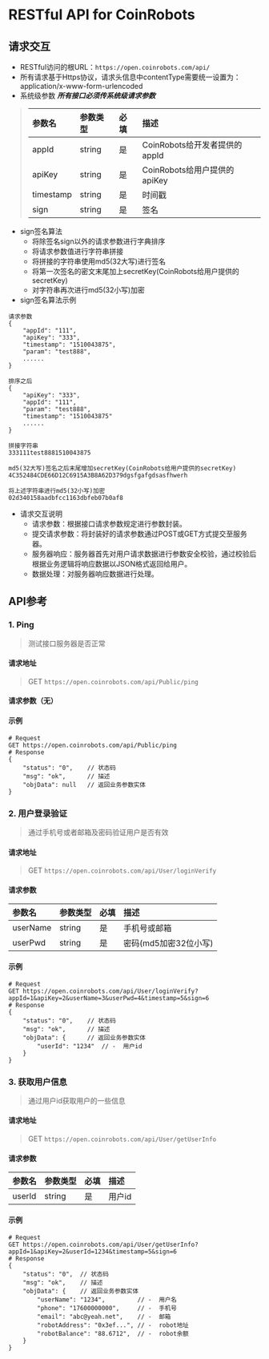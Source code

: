 # RESTful API for CoinRobots
## 请求交互
- RESTful访问的根URL：`https://open.coinrobots.com/api/`<br/>
- 所有请求基于Https协议，请求头信息中contentType需要统一设置为：application/x-www-form-urlencoded<br/>
- 系统级参数 ***所有接口必须传系统级请求参数***
> |参数名|参数类型|必填|描述|
> |:-|:-|:-|:-|
> |appId|string|是|CoinRobots给开发者提供的appId|
> |apiKey|string|是|CoinRobots给用户提供的apiKey|
> |timestamp|string|是|时间戳|
> |sign|string|是|签名|
- sign签名算法
   - 将除签名sign以外的请求参数进行字典排序
   - 将请求参数值进行字符串拼接
   - 将拼接的字符串使用md5(32大写)进行签名
   - 将第一次签名的密文末尾加上secretKey(CoinRobots给用户提供的secretKey)
   - 对字符串再次进行md5(32小写)加密
- sign签名算法示例
```
请求参数
{
	"appId": "111",
	"apiKey": "333",
	"timestamp": "1510043875",
	"param": "test888",
	......
}

排序之后
{
	"apiKey": "333",
	"appId": "111",
	"param": "test888",
	"timestamp": "1510043875"
	......
}

拼接字符串
333111test8881510043875

md5(32大写)签名之后末尾增加secretKey(CoinRobots给用户提供的secretKey)
4C352484CDE66D12C6915A3B8A62D379dgsfgafgdsasfhwerh

将上述字符串进行md5(32小写)加密
02d340158aadbfcc1163dbfeb07b0af8
```
- 请求交互说明
   - 请求参数：根据接口请求参数规定进行参数封装。
   - 提交请求参数：将封装好的请求参数通过POST或GET方式提交至服务器。
   - 服务器响应：服务器首先对用户请求数据进行参数安全校验，通过校验后根据业务逻辑将响应数据以JSON格式返回给用户。
   - 数据处理：对服务器响应数据进行处理。
## API参考
### 1. Ping
> 测试接口服务器是否正常
#### 请求地址
> GET `https://open.coinrobots.com/api/Public/ping`
#### 请求参数（无）
#### 示例
```
# Request
GET https://open.coinrobots.com/api/Public/ping
# Response
{
	"status": "0",    // 状态码
	"msg": "ok",      // 描述
	"objData": null   // 返回业务参数实体
}
```
### 2. 用户登录验证
> 通过手机号或者邮箱及密码验证用户是否有效
#### 请求地址
> GET `https://open.coinrobots.com/api/User/loginVerify`
#### 请求参数
|参数名|参数类型|必填|描述|
|:-|:-|:-|:-|
|userName|string|是|手机号或邮箱|
|userPwd|string|是|密码(md5加密32位小写)|
#### 示例
```
# Request
GET https://open.coinrobots.com/api/User/loginVerify?appId=1&apiKey=2&userName=3&userPwd=4&timestamp=5&sign=6
# Response
{
	"status": "0",    // 状态码
	"msg": "ok",      // 描述
	"objData": {      // 返回业务参数实体
		"userId": "1234"  // -  用户id
	}
}
```
### 3. 获取用户信息
> 通过用户id获取用户的一些信息
#### 请求地址
> GET `https://open.coinrobots.com/api/User/getUserInfo`
#### 请求参数
|参数名|参数类型|必填|描述|
|:-|:-|:-|:-|
|userId|string|是|用户id|
#### 示例
```
# Request
GET https://open.coinrobots.com/api/User/getUserInfo?appId=1&apiKey=2&userId=1234&timestamp=5&sign=6
# Response
{
	"status": "0",  // 状态码
	"msg": "ok",    // 描述
	"objData": {    // 返回业务参数实体
		"userName": "1234",         // -  用户名
		"phone": "17600000000",     // -  手机号
		"email": "abc@yeah.net",    // -  邮箱
		"robotAddress": "0x3ef...", // -  robot地址
		"robotBalance": "88.6712",  // -  robot余额
	}
}
```
